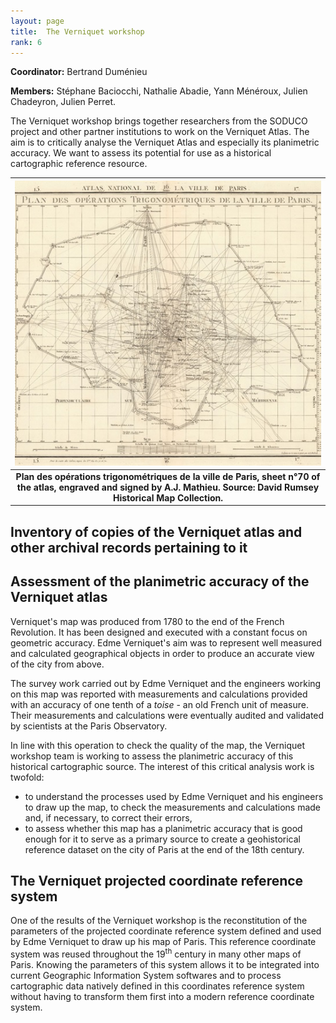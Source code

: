 ```yaml
---
layout: page
title:  The Verniquet workshop
rank: 6
---
```


**Coordinator:** Bertrand Duménieu

**Members:** Stéphane Baciocchi, Nathalie Abadie, Yann Ménéroux, Julien Chadeyron, Julien Perret.

The Verniquet workshop brings together researchers from the SODUCO project and other partner institutions to work on the Verniquet Atlas. The aim is to critically analyse the Verniquet Atlas and especially its planimetric accuracy. We want to assess its potential for use as a historical cartographic reference resource.

| ![Verniquet trigonometric works](./public/images/VerniquetOpTrigo.jpg) |
|:--:|
| <b>Plan des opérations trigonométriques de la ville de Paris, sheet n°70 of the atlas, engraved and signed by A.J. Mathieu. Source: David Rumsey Historical Map Collection.</b>|

## Inventory of copies of the Verniquet atlas and other archival records pertaining to it

## Assessment of the planimetric accuracy of the Verniquet atlas

Verniquet's map was produced from 1780 to the end of the French Revolution. It has been designed and executed with a constant focus on geometric accuracy. Edme Verniquet's aim was to represent well measured and calculated geographical objects in order to produce an accurate view of the city from above. 

The survey work carried out by Edme Verniquet and the engineers working on this map was reported with measurements and calculations provided with an accuracy of one tenth of a *toise* - an old French unit of measure. Their measurements and calculations were eventually audited and validated by scientists at the Paris Observatory.

In line with this operation to check the quality of the map, the Verniquet workshop team is working to assess the planimetric accuracy of this historical cartographic source. The interest of this critical analysis work is twofold:
- to understand the processes used by Edme Verniquet and his engineers to draw up the map, to check the measurements and calculations made and, if necessary, to correct their errors,
- to assess whether this map has a planimetric accuracy that is good enough for it to serve as a primary source to create a geohistorical reference dataset on the city of Paris at the end of the 18th century.

## The Verniquet projected coordinate reference system

One of the results of the Verniquet workshop is the reconstitution of the parameters of the projected coordinate reference system defined and used by Edme Verniquet to draw up his map of Paris. This reference coordinate system was reused throughout the 19<sup>th</sup> century in many other maps of Paris. Knowing the parameters of this system allows it to be integrated into current Geographic Information System softwares and to process cartographic data natively defined in this coordinates reference system without having to transform them first into a modern reference coordinate system. 

